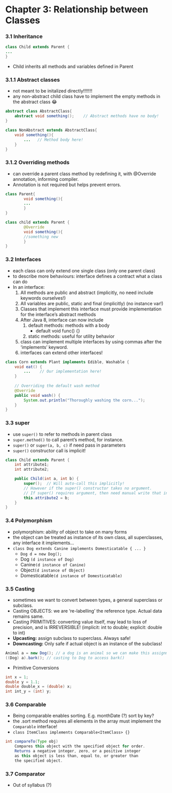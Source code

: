 # Chapter 3: Relationship between Classes

### 3.1 Inheritance

```java
class Child extends Parent {
...
}
```

- Child inherits all methods and variables defined in Parent

### 3.1.1 Abstract classes

- not meant to be initalized directly!!!!!!!
- any non-abstract child class have to implement the empty methods in the abstract class 😂

```java
abstract class AbstractClass{
    abstract void something();    // Abstract methods have no body!
}

class NonAbstract extends AbstractClass{
    void something(){
        ...   // Method body here!
    }
}
```

### 3.1.2 Overriding methods

- can override a parent class method by redefining it, with @Override annotation, informing compiler.
- Annotation is not required but helps prevent errors.

```java
class Parent{
		void something(){
		...
		}
}

class child extends Parent {
		@Override
		void something(){
		//something new
		}
}
```

### 3.2 Interfaces

- each class can only extend one single class (only one parent class)
- to describe more behaviours: interface defines a contract what a class can do
- In an interface:
    1. All methods are public and abstract (implicitly, no need include keywords ourselves!)
    2. All variables are public, static and final (implicitly) (no instance var!)
    3. Classes that implement this interface must provide implementation for the interface’s abstract methods
    4. After Java 8, interface can now include
        1. default methods: methods with a body
            - default void func() {}
        2. static methods: useful for utility behavior
    5. class can implement multiple interfaces by using commas after the ‘implements’ keyword.
    6. interfaces can extend other interfaces!

```java
class Corn extends Plant implements Edible, Washable {
    void eat() {
        ...    // Our implementation here!
    }
    
    // Overriding the default wash method
    @Override
    public void wash() {
        System.out.println("Thoroughly washing the corn...");
    }
}
```

### 3.3 super

- use `super()` to refer to methods in parent class
- `super.method()` to call parent’s method, for instance.
- `super()` or `super(a, b, c)` if need pass in parameters
- `super()` constructor call is implicit!

```java
class Child extends Parent {
    int attribute1;
    int attribute2;

    public Child(int a, int b) {
        super();  // Will auto-call this implicitly! 
        // However if the super() constructor takes no argument. 
        // If super() requires argument, then need manual write that in.
        this.attribute2 = b;
    }
}
```

### 3.4 Polymorphism

- polymorphism: ability of object to take on many forms
- the object can be treated as instance of its own class, all superclasses, any interface it implements…
- `class Dog extends Canine implements Domesticatable { ... }`
    - `Dog d = new Dog();`
    - Dog `(d instance of Dog)`
    - Canine`(d instance of Canine)`
    - Object`(d instance of Object)`
    - Domesticatable`(d instance of Domesticatable)`
    

### 3.5 Casting

- sometimes we want to convert between types, a general superclass or subclass.
- Casting OBJECTS: we are ‘re-labelling’ the reference type. Actual data remains same.
- Casting PRIMITIVES: converting value itself, may lead to loss of precision, and is IRREVERSIBLE! (implicit: int to double; explicit: double to int)
- **Upcasting:** assign subclass to superclass. Always safe!
- **Downcasting:** Only safe if actual object is an instance of the subclass!

```java
Animal a = new Dog(); // a dog is an animal so we can make this assignment
((Dog) a).bark(); // casting to Dog to access bark()
```

- Primitive Conversions

```java
int x = 1;
double y = 1.1;
double double_x = (double) x;
int int_y = (int) y;
```

### 3.6 Comparable

- Being comparable enables sorting. E.g. monthDate (?) sort by key?
- the .sort method requires all elements in the array must implement the `Comparable` interface!
- `class ItemClass implements Comparable<ItemClass> {}`

```java
int compareTo(Type obj)
    Compares this object with the specified object for order.
    Returns a negative integer, zero, or a positive integer
    as this object is less than, equal to, or greater than
    the specified object.
```

### 3.7 Comparator

- Out of syllabus (?)